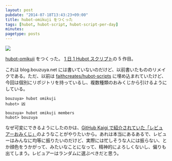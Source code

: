 ```yaml
---
layout: post
pubdate: "2014-07-18T13:43:23+09:00"
title: hubot-omikuji をつくった
tags: [hubot, hubot-script, hubot-script-per-day]
minutes:
pagetype: posts
---
```

![](http://img.bouzuya.net/2014-07-18.png)

[hubot-omikuji][bouzuya/hubot-omikuji] をつくった。 [1 日 1 Hubot スクリプト][hubot-script-per-day]の 5 作目。

これは blog.bouzuya.net には書いていないのだけど、以前書いたもののリメイクである。ただ、以前は [faithcreates/hubot-scripts][] に埋め込まれていたけど、今回は個別にリポジトリを持っているし、複数種類のおみくじから引けるようにしている。

    bouzuya> hubot omikuji
    hubot> 凶

    bouzuya> hubot omikuji members
    hubot> bouzuya

なぜ可変にできるようにしたのかは、[GitHub Kaigi で紹介されていた「レビュアーおみくじ」][hubot-reviewer-omikuji]のようなことがやりたいから。あれは本当にあるあるで、レビューはみんなに均等に振りたいのだけど、実際には忙しそうな人には振らない、とか顔色をうかがって、みたいなことになって、精神的によろしくないし、偏りも出てしまう。レビュアーはランダムに選ぶべきだと思う。

[hubot-script-per-day]: http://blog.bouzuya.net/posts?tags=hubot-script-per-day
[bouzuya/hubot-omikuji]: https://github.com/bouzuya/hubot-omikuji
[faithcreates/hubot-scripts]: https://github.com/faithcreates/hubot-scripts
[hubot-reviewer-omikuji]: https://speakerdeck.com/sakatam/hubotrebiyuaomikuzi-at-githubkaigi
